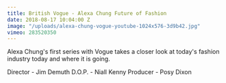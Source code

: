 ```yaml
---
title: British Vogue - Alexa Chung Future of Fashion
date: 2018-08-17 10:04:00 Z
image: "/uploads/alexa-chung-vogue-youtube-1024x576-3d9b42.jpg"
vimeo: 283520350
---
```


Alexa Chung's first series with Vogue takes a closer look at today's fashion industry today and where it is going.

Director - Jim Demuth
D.O.P. - Niall Kenny
Producer - Posy Dixon